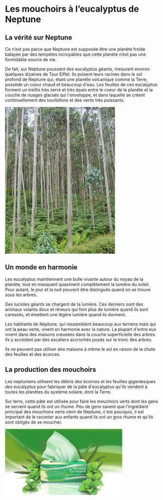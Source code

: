 # Les mouchoirs à l’eucalyptus de Neptune

## La vérité sur Neptune

Ce n’est pas parce que Neptune est supposée être une planète froide balayée par des tempêtes incroyables que cette planète n’est pas une formidable source de vie.

De fait, sur Neptune poussent des eucalyptus géants, mesurant environ quelques dizaines de Tour Eiffel. Ils puisent leurs racines dans le sol profond de Neptune qui, étant une planète volcanique comme la Terre, possède un coeur chaud et beaucoup d'eau. Les feuilles de ces eucalyptus forment un treillis très serré et très épais entre le coeur de la planète et la couche de nuages glacials qui l'enveloppe, et dans laquelle se créent continuellement des tourbillons et des vents très puissants.

![Photo d'eucalyptus](euca01.jpg "eucalyptus")

## Un monde en harmonie

Les eucalyptus maintiennent une bulle vivante autour du noyau de la planète, tout en masquant quasiment complètement la lumière du soleil. Pour autant, le jour et la nuit peuvent être distingués quand on se trouve sous les arbres.

Des lucioles géants se chargent de la lumière. Ces derniers sont des animaux volants doux et rêveurs qui font plus de lumière quand ils sont caressés, et émettent une légère lumière quand ils dorment.

Les habitants de Neptune, qui ressemblent beaucoup aux terriens mais qui ont la peau verte, vivent en harmonie avec la nature. La plupart d'entre eux vivent dans des maisons creusées dans la couche superficielle des arbres. Ils y accèdent par des escaliers accrochés posés sur le tronc des arbres.

Ils ne peuvent pas utiliser des maisons à même le sol en raison de la chute des feuilles et des écorces.

## La production des mouchoirs

Les neptuniens utilisent les débris des écorces et les feuilles gigantesques des eucalyptus pour fabriquer de la pâte d'eucalyptus qu'ils vendent à toutes les planètes du système solaire, dont la Terre.

Sur terre, cette pâte est utilisée pour faire les mouchoirs verts dont les gens se servent quand ils ont un rhume. Peu de gens savent que l'ingrédient principal des mouchoirs verts vient de Neptune, c'est pourquoi, il est important de le raconter aux enfants quand ils ont un gros rhume et qu'ils sont obligés de se moucher.

![Photo de boîte de mouchoirs d'eucalyptus](boite.png "Boîte de mouchoirs à l'eucalyptus")

